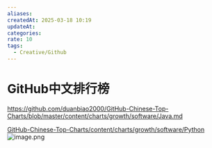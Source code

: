 ```yaml
---
aliases: 
createdAt: 2025-03-18 10:19
updateAt: 
categories: 
rate: 10
tags:
  - Creative/Github
---
```


# GitHub中文排行榜

<https://github.com/duanbiao2000/GitHub-Chinese-Top-Charts/blob/master/content/charts/growth/software/Java.md>

[GitHub-Chinese-Top-Charts/content/charts/growth/software/Python](https://github.com/duanbiao2000/GitHub-Chinese-Top-Charts/blob/master/content/charts/growth/software/Python.md)
![image.png](https://cdn.jsdelivr.net/gh/duanbiao2000/BlogGallery@main/picture/20240429204134.png)
